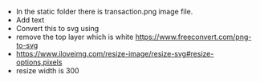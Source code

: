 - In the static folder there is transaction.png image file.
- Add text
- Convert this to svg using 
- remove the top layer which is white https://www.freeconvert.com/png-to-svg
- https://www.iloveimg.com/resize-image/resize-svg#resize-options,pixels 
- resize width is 300